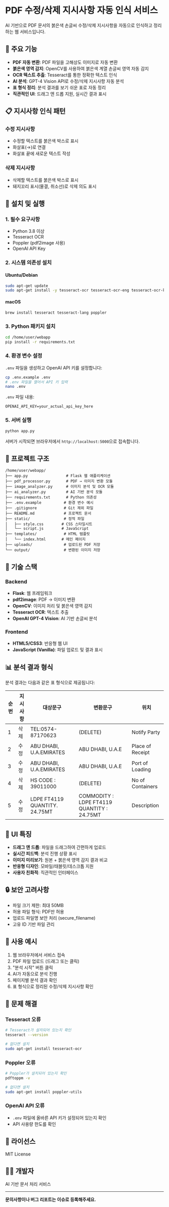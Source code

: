 # PDF 수정/삭제 지시사항 자동 인식 서비스

AI 기반으로 PDF 문서의 붉은색 손글씨 수정/삭제 지시사항을 자동으로 인식하고 정리하는 웹 서비스입니다.

## 🎯 주요 기능

- **PDF 자동 변환**: PDF 파일을 고해상도 이미지로 자동 변환
- **붉은색 영역 감지**: OpenCV를 사용하여 붉은색 계열 손글씨 영역 자동 감지
- **OCR 텍스트 추출**: Tesseract를 통한 정확한 텍스트 인식
- **AI 분석**: GPT-4 Vision API로 수정/삭제 지시사항 자동 분석
- **표 형식 정리**: 분석 결과를 보기 쉬운 표로 자동 정리
- **직관적인 UI**: 드래그 앤 드롭 지원, 실시간 결과 표시

## 📋 지시사항 인식 패턴

### 수정 지시사항
- 수정할 텍스트를 붉은색 박스로 표시
- 화살표(→)로 연결
- 화살표 끝에 새로운 텍스트 작성

### 삭제 지시사항
- 삭제할 텍스트를 붉은색 박스로 표시
- 돼지꼬리 표시(물결, 취소선)로 삭제 의도 표시

## 🚀 설치 및 실행

### 1. 필수 요구사항

- Python 3.8 이상
- Tesseract OCR
- Poppler (pdf2image 사용)
- OpenAI API Key

### 2. 시스템 의존성 설치

#### Ubuntu/Debian
```bash
sudo apt-get update
sudo apt-get install -y tesseract-ocr tesseract-ocr-eng tesseract-ocr-kor poppler-utils
```

#### macOS
```bash
brew install tesseract tesseract-lang poppler
```

### 3. Python 패키지 설치

```bash
cd /home/user/webapp
pip install -r requirements.txt
```

### 4. 환경 변수 설정

`.env` 파일을 생성하고 OpenAI API 키를 설정합니다:

```bash
cp .env.example .env
# .env 파일을 열어서 API 키 입력
nano .env
```

`.env` 파일 내용:
```
OPENAI_API_KEY=your_actual_api_key_here
```

### 5. 서버 실행

```bash
python app.py
```

서버가 시작되면 브라우저에서 `http://localhost:5000`으로 접속합니다.

## 📁 프로젝트 구조

```
/home/user/webapp/
├── app.py                 # Flask 웹 애플리케이션
├── pdf_processor.py       # PDF → 이미지 변환 모듈
├── image_analyzer.py      # 이미지 분석 및 OCR 모듈
├── ai_analyzer.py         # AI 기반 분석 모듈
├── requirements.txt       # Python 의존성
├── .env.example          # 환경 변수 예시
├── .gitignore            # Git 제외 파일
├── README.md             # 프로젝트 문서
├── static/               # 정적 파일
│   ├── style.css        # CSS 스타일시트
│   └── script.js        # JavaScript
├── templates/            # HTML 템플릿
│   └── index.html       # 메인 페이지
├── uploads/              # 업로드된 PDF 저장
└── output/               # 변환된 이미지 저장
```

## 🔧 기술 스택

### Backend
- **Flask**: 웹 프레임워크
- **pdf2image**: PDF → 이미지 변환
- **OpenCV**: 이미지 처리 및 붉은색 영역 감지
- **Tesseract OCR**: 텍스트 추출
- **OpenAI GPT-4 Vision**: AI 기반 손글씨 분석

### Frontend
- **HTML5/CSS3**: 반응형 웹 UI
- **JavaScript (Vanilla)**: 파일 업로드 및 결과 표시

## 📊 분석 결과 형식

분석 결과는 다음과 같은 표 형식으로 제공됩니다:

| 순번 | 지시사항 | 대상문구 | 변환문구 | 위치 |
|------|----------|----------|----------|------|
| 1 | 삭제 | TEL:0574-87170623 | (DELETE) | Notify Party |
| 2 | 수정 | ABU DHABI, U.A.EMIRATES | ABU DHABI, U.A.E | Place of Receipt |
| 3 | 수정 | ABU DHABI, U.A.EMIRATES | ABU DHABI, U.A.E | Port of Loading |
| 4 | 삭제 | HS CODE : 39011000 | (DELETE) | No of Containers |
| 5 | 수정 | LDPE FT4119 QUANTITY. 24.75MT | COMMODITY : LDPE FT4119 QUANTITY : 24.75MT | Description |

## 🎨 UI 특징

- **드래그 앤 드롭**: 파일을 드래그하여 간편하게 업로드
- **실시간 피드백**: 분석 진행 상황 표시
- **이미지 미리보기**: 원본 + 붉은색 영역 감지 결과 비교
- **반응형 디자인**: 모바일/태블릿/데스크톱 지원
- **사용자 친화적**: 직관적인 인터페이스

## 🔒 보안 고려사항

- 파일 크기 제한: 최대 50MB
- 허용 파일 형식: PDF만 허용
- 업로드 파일명 보안 처리 (secure_filename)
- 고유 ID 기반 파일 관리

## 📝 사용 예시

1. 웹 브라우저에서 서비스 접속
2. PDF 파일 업로드 (드래그 또는 클릭)
3. "분석 시작" 버튼 클릭
4. AI가 자동으로 분석 진행
5. 페이지별 분석 결과 확인
6. 표 형식으로 정리된 수정/삭제 지시사항 확인

## 🐛 문제 해결

### Tesseract 오류
```bash
# Tesseract가 설치되어 있는지 확인
tesseract --version

# 없다면 설치
sudo apt-get install tesseract-ocr
```

### Poppler 오류
```bash
# Poppler가 설치되어 있는지 확인
pdftoppm -v

# 없다면 설치
sudo apt-get install poppler-utils
```

### OpenAI API 오류
- `.env` 파일에 올바른 API 키가 설정되어 있는지 확인
- API 사용량 한도를 확인

## 📄 라이선스

MIT License

## 👨‍💻 개발자

AI 기반 문서 처리 서비스

---

**문의사항이나 버그 리포트는 이슈로 등록해주세요.**
